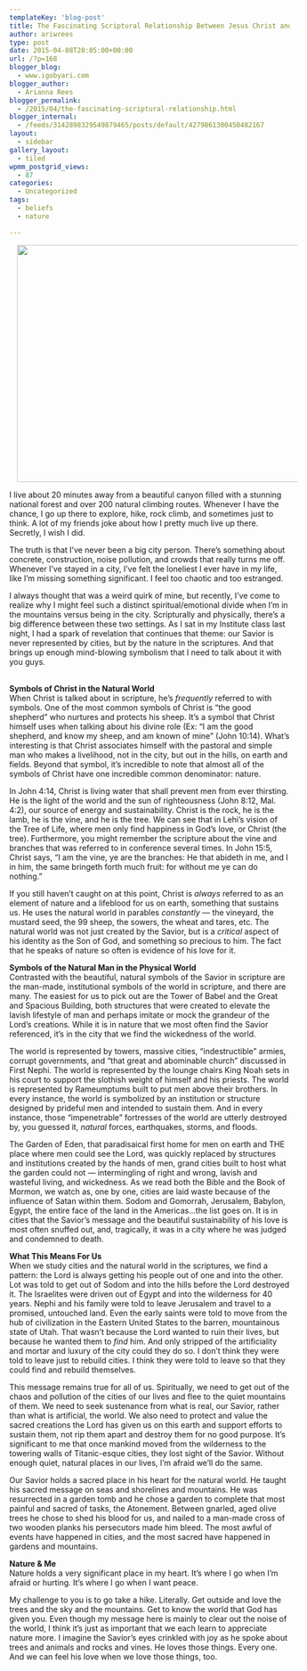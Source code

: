 ```yaml
---
templateKey: 'blog-post'
title: The Fascinating Scriptural Relationship Between Jesus Christ and Nature
author: ariwrees
type: post
date: 2015-04-08T20:05:00+00:00
url: /?p=168
blogger_blog:
  - www.igobyari.com
blogger_author:
  - Arianna Rees
blogger_permalink:
  - /2015/04/the-fascinating-scriptural-relationship.html
blogger_internal:
  - /feeds/3142898329549879465/posts/default/4279861300450482167
layout:
  - sidebar
gallery_layout:
  - tiled
wpmm_postgrid_views:
  - 87
categories:
  - Uncategorized
tags:
  - beliefs
  - nature

---
```

<div dir="ltr" style="text-align: left;">
  <div style="clear: both; text-align: center;">
    <a style="margin-left: 1em; margin-right: 1em;" href="http://www.igobyari.com/wp-content/uploads/2015/04/forestphoto.jpg"><img src="http://www.igobyari.com/wp-content/uploads/2015/04/forestphoto.jpg" alt="" width="640" height="426" border="0" /></a>
  </div>
  
  <p>
    I live about 20 minutes away from a beautiful canyon filled with a stunning national forest and over 200 natural climbing routes. Whenever I have the chance, I go up there to explore, hike, rock climb, and sometimes just to think. A lot of my friends joke about how I pretty much live up there. Secretly, I wish I did.
  </p>
  
  <p>
    The truth is that I&#8217;ve never been a big city person. There&#8217;s something about concrete, construction, noise pollution, and crowds that really turns me off. Whenever I&#8217;ve stayed in a city, I&#8217;ve felt the loneliest I ever have in my life, like I&#8217;m missing something significant. I feel too chaotic and too estranged.
  </p>
  
  <p>
    I always thought that was a weird quirk of mine, but recently, I&#8217;ve come to realize why I might feel such a distinct spiritual/emotional divide when I&#8217;m in the mountains versus being in the city. Scripturally and physically, there&#8217;s a big difference between these two settings. As I sat in my Institute class last night, I had a spark of revelation that continues that theme: our Savior is never represented by cities, but by the nature in the scriptures. And that brings up enough mind-blowing symbolism that I need to talk about it with you guys.
  </p>
  
  <p>
    <a name="more"></a><br /> <b>Symbols of Christ in the Natural World </b><br /> When Christ is talked about in scripture, he&#8217;s <i>frequently </i>referred to with symbols. One of the most common symbols of Christ is &#8220;the good shepherd&#8221; who nurtures and protects his sheep. It&#8217;s a symbol that Christ himself uses when talking about his divine role (Ex: &#8220;I am the good shepherd, and know my sheep, and am known of mine&#8221; (John 10:14). What&#8217;s interesting is that Christ associates himself with the pastoral and simple man who makes a livelihood, not in the city, but out in the hills, on earth and fields. Beyond that symbol, it&#8217;s incredible to note that almost all of the symbols of Christ have one incredible common denominator: nature.
  </p>
  
  <p>
    In John 4:14, Christ is living water that shall prevent men from ever thirsting. He is the light of the world and the sun of righteousness (John 8:12, Mal. 4:2), our source of energy and sustainability. Christ is the rock, he is the lamb, he is the vine, and he is the tree. We can see that in Lehi&#8217;s vision of the Tree of Life, where men only find happiness in God&#8217;s love, or Christ (the tree). Furthermore, you might remember the scripture about the vine and branches that was referred to in conference several times. In John 15:5, Christ says, &#8220;I am the vine, ye are the branches: He that abideth in me, and I in him, the same bringeth forth much fruit: for without me ye can do nothing.&#8221;
  </p>
  
  <p>
    If you still haven&#8217;t caught on at this point, Christ is <i>always </i>referred to as an element of nature and a lifeblood for us on earth, something that sustains us. He uses the natural world in parables <i>constantly </i>&#8212; the vineyard, the mustard seed, the 99 sheep, the sowers, the wheat and tares, etc. The natural world was not just created by the Savior, but is a <i>critical </i>aspect of his identity as the Son of God, and something so precious to him. The fact that he speaks of nature so often is evidence of his love for it.
  </p>
  
  <p>
    <b>Symbols of the Natural Man in the Physical World </b><br /> Contrasted with the beautiful, natural symbols of the Savior in scripture are the man-made, institutional symbols of the world in scripture, and there are many. The easiest for us to pick out are the Tower of Babel and the Great and Spacious Building, both structures that were created to elevate the lavish lifestyle of man and perhaps imitate or mock the grandeur of the Lord&#8217;s creations. While it is in nature that we most often find the Savior referenced, it&#8217;s in the city that we find the wickedness of the world.
  </p>
  
  <p>
    The world is represented by towers, massive cities, &#8220;indestructible&#8221; armies, corrupt governments, and &#8220;that great and abominable church&#8221; discussed in First Nephi. The world is represented by the lounge chairs King Noah sets in his court to support the slothish weight of himself and his priests. The world is represented by Rameumptums built to put men above their brothers. In every instance, the world is symbolized by an institution or structure designed by prideful men and intended to sustain them. And in every instance, those &#8220;impenetrable&#8221; fortresses of the world are utterly destroyed by, you guessed it, <i>natural </i>forces, earthquakes, storms, and floods.
  </p>
  
  <p>
    The Garden of Eden, that paradisaical first home for men on earth and THE place where men could see the Lord, was quickly replaced by structures and institutions created by the hands of men, grand cities built to host what the garden could not &#8212; intermingling of right and wrong, lavish and wasteful living, and wickedness. As we read both the Bible and the Book of Mormon, we watch as, one by one, cities are laid waste because of the influence of Satan within them. Sodom and Gomorrah, Jerusalem, Babylon, Egypt, the entire face of the land in the Americas&#8230;the list goes on. It is in cities that the Savior&#8217;s message and the beautiful sustainability of his love is most often snuffed out, and, tragically, it was in a city where he was judged and condemned to death.
  </p>
  
  <p>
    <b>What This Means For Us </b><br /> When we study cities and the natural world in the scriptures, we find a pattern: the Lord is always getting his people out of one and into the other. Lot was told to get out of Sodom and into the hills before the Lord destroyed it. The Israelites were driven out of Egypt and into the wilderness for 40 years. Nephi and his family were told to leave Jerusalem and travel to a promised, untouched land. Even the early saints were told to move from the hub of civilization in the Eastern United States to the barren, mountainous state of Utah. That wasn&#8217;t because the Lord wanted to ruin their lives, but because he wanted them to <i>find </i>him. And only stripped of the artificiality and mortar and luxury of the city could they do so. I don&#8217;t think they were told to leave just to rebuild cities. I think they were told to leave so that they could find and rebuild themselves.
  </p>
  
  <p>
    This message remains true for all of us. Spiritually, we need to get out of the chaos and pollution of the cities of our lives and flee to the quiet mountains of them. We need to seek sustenance from what is real, our Savior, rather than what is artificial, the world. We also need to protect and value the sacred creations the Lord has given us on this earth and support efforts to sustain them, not rip them apart and destroy them for no good purpose. It&#8217;s significant to me that once mankind moved from the wilderness to the towering walls of Titanic-esque cities, they lost sight of the Savior. Without enough quiet, natural places in our lives, I&#8217;m afraid we&#8217;ll do the same.
  </p>
  
  <p>
    Our Savior holds a sacred place in his heart for the natural world. He taught his sacred message on seas and shorelines and mountains. He was resurrected in a garden tomb and he chose a garden to complete that most painful and sacred of tasks, the Atonement. Between gnarled, aged olive trees he chose to shed his blood for us, and nailed to a man-made cross of two wooden planks his persecutors made him bleed. The most awful of events have happened in cities, and the most sacred have happened in gardens and mountains.
  </p>
  
  <p>
    <b>Nature & Me</b><br /> Nature holds a very significant place in my heart. It&#8217;s where I go when I&#8217;m afraid or hurting. It&#8217;s where I go when I want peace.
  </p>
  
  <p>
    My challenge to you is to go take a hike. Literally. Get outside and love the trees and the sky and the mountains. Get to know the world that God has given you. Even though my message here is mainly to clear out the noise of the world, I think it&#8217;s just as important that we each learn to appreciate nature more. I imagine the Savior&#8217;s eyes crinkled with joy as he spoke about trees and animals and rocks and vines. He loves those things. Every one. And we can feel his love when we love those things, too.
  </p>
</div>